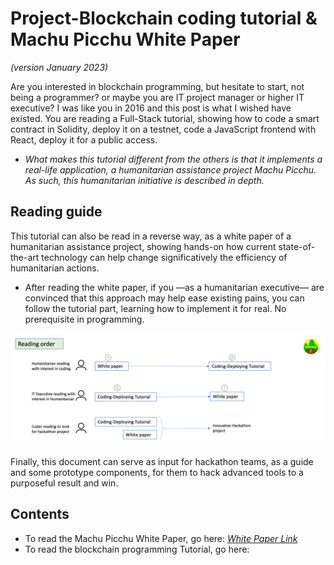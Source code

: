 # Project-Blockchain coding tutorial & Machu Picchu White Paper
*(version January 2023)*

Are you interested in blockchain programming, but hesitate to start, not being a programmer? or maybe you are IT project manager or higher IT executive? I was like you in 2016 and this post is what I wished have existed. You are reading a Full-Stack tutorial, showing how to code a smart contract in Solidity, deploy it on a testnet, code a JavaScript frontend with React, deploy it for a public access.

- *What makes this tutorial different from the others is that it implements a real-life application, a humanitarian assistance project Machu Picchu. As such, this humanitarian initiative is described in depth.*

##	Reading guide
This tutorial can also be read in a reverse way, as a white paper of a humanitarian assistance project, showing hands-on how current state-of-the-art technology can help change significatively the efficiency of humanitarian actions.
- After reading the white paper, if you —as a humanitarian executive— are convinced that this approach may help ease existing pains, you can follow the tutorial part, learning how to implement it for real. No prerequisite in programming.

![reading guide](./images/00-Reading%20guide.png)

Finally, this document can serve as input for hackathon teams, as a guide and some prototype components, for them to hack advanced tools to a purposeful result and win.

## Contents
- To read the Machu Picchu White Paper, go here: [*White Paper Link*](./README_1.md)
- To read the blockchain programming Tutorial, go here: 